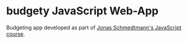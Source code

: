 # budgety JavaScript Web-App

Budgeting app developed as part of [Jonas Schmedtmann's JavaScript course](https://www.udemy.com/the-complete-javascript-course/).